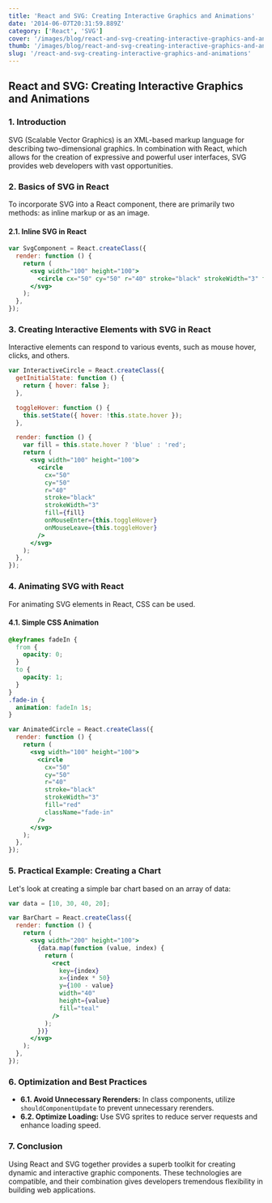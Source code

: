 ```yaml
---
title: 'React and SVG: Creating Interactive Graphics and Animations'
date: '2014-06-07T20:31:59.889Z'
category: ['React', 'SVG']
cover: '/images/blog/react-and-svg-creating-interactive-graphics-and-animations/cover.jpg'
thumb: '/images/blog/react-and-svg-creating-interactive-graphics-and-animations/cover-sm.jpg'
slug: '/react-and-svg-creating-interactive-graphics-and-animations'
---
```


## React and SVG: Creating Interactive Graphics and Animations

### 1. Introduction

SVG (Scalable Vector Graphics) is an XML-based markup language for describing two-dimensional graphics. In combination with React, which allows for the creation of expressive and powerful user interfaces, SVG provides web developers with vast opportunities.

### 2. Basics of SVG in React

To incorporate SVG into a React component, there are primarily two methods: as inline markup or as an image.

#### 2.1. Inline SVG in React

```jsx
var SvgComponent = React.createClass({
  render: function () {
    return (
      <svg width="100" height="100">
        <circle cx="50" cy="50" r="40" stroke="black" strokeWidth="3" fill="red" />
      </svg>
    );
  },
});
```

### 3. Creating Interactive Elements with SVG in React

Interactive elements can respond to various events, such as mouse hover, clicks, and others.

```jsx
var InteractiveCircle = React.createClass({
  getInitialState: function () {
    return { hover: false };
  },

  toggleHover: function () {
    this.setState({ hover: !this.state.hover });
  },

  render: function () {
    var fill = this.state.hover ? 'blue' : 'red';
    return (
      <svg width="100" height="100">
        <circle
          cx="50"
          cy="50"
          r="40"
          stroke="black"
          strokeWidth="3"
          fill={fill}
          onMouseEnter={this.toggleHover}
          onMouseLeave={this.toggleHover}
        />
      </svg>
    );
  },
});
```

### 4. Animating SVG with React

For animating SVG elements in React, CSS can be used.

#### 4.1. Simple CSS Animation

```css
@keyframes fadeIn {
  from {
    opacity: 0;
  }
  to {
    opacity: 1;
  }
}
.fade-in {
  animation: fadeIn 1s;
}
```

```jsx
var AnimatedCircle = React.createClass({
  render: function () {
    return (
      <svg width="100" height="100">
        <circle
          cx="50"
          cy="50"
          r="40"
          stroke="black"
          strokeWidth="3"
          fill="red"
          className="fade-in"
        />
      </svg>
    );
  },
});
```

### 5. Practical Example: Creating a Chart

Let's look at creating a simple bar chart based on an array of data:

```jsx
var data = [10, 30, 40, 20];

var BarChart = React.createClass({
  render: function () {
    return (
      <svg width="200" height="100">
        {data.map(function (value, index) {
          return (
            <rect
              key={index}
              x={index * 50}
              y={100 - value}
              width="40"
              height={value}
              fill="teal"
            />
          );
        })}
      </svg>
    );
  },
});
```

### 6. Optimization and Best Practices

- **6.1. Avoid Unnecessary Rerenders:** In class components, utilize `shouldComponentUpdate` to prevent unnecessary rerenders.
- **6.2. Optimize Loading:** Use SVG sprites to reduce server requests and enhance loading speed.

### 7. Conclusion

Using React and SVG together provides a superb toolkit for creating dynamic and interactive graphic components. These technologies are compatible, and their combination gives developers tremendous flexibility in building web applications.

